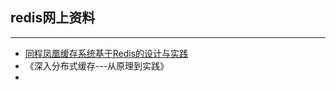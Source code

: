## redis网上资料

---

* [同程凤凰缓存系统基于Redis的设计与实践](https://mp.weixin.qq.com/s/2FEbkas_m1WnYUqjVpMkWw)
* 《深入分布式缓存---从原理到实践》
* 